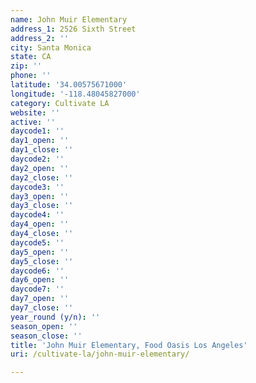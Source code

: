 ```yaml
---
name: John Muir Elementary
address_1: 2526 Sixth Street
address_2: ''
city: Santa Monica
state: CA
zip: ''
phone: ''
latitude: '34.00575671000'
longitude: '-118.48045827000'
category: Cultivate LA
website: ''
active: ''
daycode1: ''
day1_open: ''
day1_close: ''
daycode2: ''
day2_open: ''
day2_close: ''
daycode3: ''
day3_open: ''
day3_close: ''
daycode4: ''
day4_open: ''
day4_close: ''
daycode5: ''
day5_open: ''
day5_close: ''
daycode6: ''
day6_open: ''
daycode7: ''
day7_open: ''
day7_close: ''
year_round (y/n): ''
season_open: ''
season_close: ''
title: 'John Muir Elementary, Food Oasis Los Angeles'
uri: /cultivate-la/john-muir-elementary/

---
```

